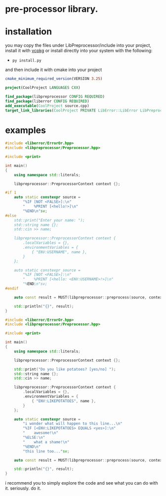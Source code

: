 # pre-processor library.

# installation

you may copy the files under LibPreprocessor/include into your project, install it with [vcpkg](https://github.com/echites/vcpkg-registry) or install directly into your system with the following: 

* ``py install.py``

and then include it with cmake into your project

```cmake
cmake_minimum_required_version(VERSION 3.25)

project(CoolProject LANGUAGES CXX)

find_package(libpreprocessor CONFIG REQUIRED)
find_package(liberror CONFIG REQUIRED)
add_executable(CoolProject source.cpp)
target_link_libraries(CoolProject PRIVATE LibError::LibError LibPreprocessor::LibPreprocessor)
```

# examples
```c++
#include <liberror/ErrorOr.hpp>
#include <libpreprocessor/Preprocessor.hpp>

#include <print>

int main()
{
    using namespace std::literals;

    libpreprocessor::PreprocessorContext context {};

#if 1
    auto static constexpr source =
        "%IF [NOT <FALSE>]:\n"
        "    %PRINT [<hello!>]\n"
        "%END\n"sv;
#else
    std::print("Enter your name: ");
    std::string name {};
    std::cin >> name;

    libpreprocessor::PreprocessorContext context {
        .localVariables = {},
        .environmentVariables = {
            { "ENV:USERNAME", name },
        }
    };

    auto static constexpr source =
        "%IF [NOT <FALSE>]:\n"
        "    %PRINT [<hello: <ENV:USERNAME>!>]\n"
        "%END\n"sv;
#endif

    auto const result = MUST(libpreprocessor::preprocess(source, context));

    std::println("{}", result);
}
```

```c++
#include <liberror/ErrorOr.hpp>
#include <libpreprocessor/Preprocessor.hpp>

#include <print>

int main()
{
    using namespace std::literals;

    libpreprocessor::PreprocessorContext context {};

    std::print("Do you like potatoes? [yes/no] ");
    std::string name {};
    std::cin >> name;

    libpreprocessor::PreprocessorContext context {
        .localVariables = {},
        .environmentVariables = {
            { "ENV:LIKEPOTATOES", name },
        }
    };

    auto static constexpr source =
        "i wonder what will happen to this line...\n"
        "%IF [<ENV:LIKEPOTATOES> EQUALS <yes>]:\n"
        "    awesome!\n"
        "%ELSE:\n"
        "    what a shame!\n"
        "%END\n"
        "this line too..."sv;

    auto const result = MUST(libpreprocessor::preprocess(source, context));

    std::println("{}", result);
}
```

i recommend you to simply explore the code and see what you can do with it. seriously. do it.

